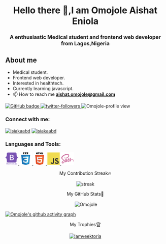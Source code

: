 <h1 align="center">Hello there 👋,I am Omojole Aishat Eniola</h1>
<h3 align="center">A enthusiastic Medical student and frontend web developer from Lagos,Nigeria</h3>

## About me
* Medical student.
* Frontend web developer.
* Interested in healthtech.
* Currently learning javascript.
* 📫 How to reach me **aishat.omojole@gmail.com**


<div>
<a href="https://github.com/Omojole?tab=followers">
    <img src="https://img.shields.io/github/followers/Omojole?tab=followers?label=blue&logo=github&style=for-the-badge" alt="GitHub badge" />
  </a>
  <a href="https://twitter.com/AishatOmojole">
    <img src="https://img.shields.io/twitter/follow/Omojole?label=Twitter&logo=twitter&style=for-the-badge" alt=twitter-followers />
  </a>
  <img src="https://komarev.com/ghpvc/?username=Omojole&label=Profile%20views&color=0e75b6&style=flat" alt="Omojole-profile view" />
</div>

<h3 align="left">Connect with me:</h3>
<p align="left">
<a href="https://codepen.io/Omojole-Aishat" target="blank"><img align="center" src="https://raw.githubusercontent.com/rahuldkjain/github-profile-readme-generator/master/src/images/icons/Social/codepen.svg" alt="isiakaabd" height="30" width="40" /></a>
<a href="https://twitter.com/AishatOmojole" target="blank"><img align="center" src="https://github-profile-trophy.vercel.app/?username=isiakaabd" alt="isiakaabd" height="30" width="40" /></a>
</p>

<h3 align="left">Languages and Tools:</h3>
<p align="left"> <a href="https://getbootstrap.com" target="_blank" rel="noreferrer"> <img src="https://raw.githubusercontent.com/devicons/devicon/master/icons/bootstrap/bootstrap-plain-wordmark.svg" alt="bootstrap" width="40" height="40"/> </a> <a href="https://www.w3schools.com/css/" target="_blank" rel="noreferrer"> <img src="https://raw.githubusercontent.com/devicons/devicon/master/icons/css3/css3-original-wordmark.svg" alt="css3" width="40" height="40"/> </a> 
 <a href="https://www.w3.org/html/" target="_blank" rel="noreferrer"> <img src="https://raw.githubusercontent.com/devicons/devicon/master/icons/html5/html5-original-wordmark.svg" alt="html5" width="40" height="40"/> </a> <a href="https://developer.mozilla.org/en-US/docs/Web/JavaScript" target="_blank" rel="noreferrer"> <img src="https://raw.githubusercontent.com/devicons/devicon/master/icons/javascript/javascript-original.svg" alt="javascript" width="40" height="40"/> </a> <a href="https://sass-lang.com" target="_blank" rel="noreferrer"> <img src="https://raw.githubusercontent.com/devicons/devicon/master/icons/sass/sass-original.svg" alt="sass" width="40" height="40"/> </a> </p>




 <p align="center">My Contribution Streak🔥</p>
 <p align="center"><img align="center" src="https://github-readme-streak-stats.herokuapp.com/?user=Omojole&" alt="streak" /></p>
  
  <p align="center">  My GitHub Stats🚀 </p>
  
  <p align="center">&nbsp;<img align="center" src="https://github-readme-stats.vercel.app/api?username=Omojole&show_icons=true&locale=en" alt="Omojole" /></p>
  
  
[![Omojole's github activity graph](https://activity-graph.herokuapp.com/graph?username=Omojole&theme=xcode)](https://git.io/Omojole)


<p align="center"> My Trophies🏆</p>
<p align="center"> <a href="https://github.com/ryo-ma/github-profile-trophy"><img src="https://github-profile-trophy.vercel.app/?username=Iamveektoria" alt="Iamveektoria" /></a> </p>


